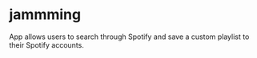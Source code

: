 # jammming
App allows users to search through Spotify and save a custom playlist to their Spotify accounts.
